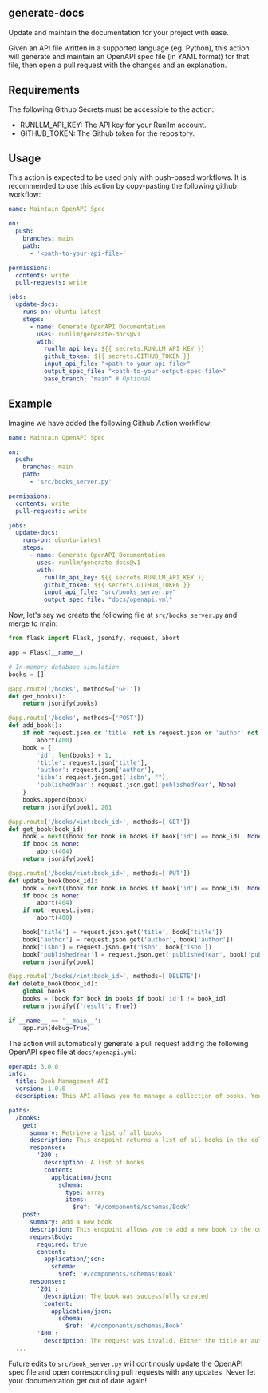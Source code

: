 ## generate-docs
Update and maintain the documentation for your project with ease. 

Given an API file written in a supported language (eg. Python), this action will generate and maintain an OpenAPI spec file (in YAML format)
for that file, then open a pull request with the changes and an explanation.

## Requirements
The following Github Secrets must be accessible to the action:

* RUNLLM_API_KEY: The API key for your Runllm account.
* GITHUB_TOKEN: The Github token for the repository.

## Usage
This action is expected to be used only with push-based workflows. It is recommended to use this action by copy-pasting the following github workflow:

```yaml
name: Maintain OpenAPI Spec

on:
  push:
    branches: main
    path: 
      - '<path-to-your-api-file>'

permissions:
  contents: write
  pull-requests: write

jobs:
  update-docs:
    runs-on: ubuntu-latest
    steps:
      - name: Generate OpenAPI Documentation
        uses: runllm/generate-docs@v1
        with:
          runllm_api_key: ${{ secrets.RUNLLM_API_KEY }}
          github_token: ${{ secrets.GITHUB_TOKEN }}
          input_api_file: "<path-to-your-api-file>"
          output_spec_file: "<path-to-your-output-spec-file>"
          base_branch: "main" # Optional
```

## Example

Imagine we have added the following Github Action workflow:

```yaml
name: Maintain OpenAPI Spec

on:
  push:
    branches: main
    path: 
      - 'src/books_server.py'

permissions:
  contents: write
  pull-requests: write

jobs:
  update-docs:
    runs-on: ubuntu-latest
    steps:
      - name: Generate OpenAPI Documentation
        uses: runllm/generate-docs@v1
        with:
          runllm_api_key: ${{ secrets.RUNLLM_API_KEY }}
          github_token: ${{ secrets.GITHUB_TOKEN }}
          input_api_file: "src/books_server.py"
          output_spec_file: "docs/openapi.yml"
```

Now, let's say we create the following file at `src/books_server.py` and merge to main:


```python
from flask import Flask, jsonify, request, abort

app = Flask(__name__)

# In-memory database simulation
books = []

@app.route('/books', methods=['GET'])
def get_books():
    return jsonify(books)

@app.route('/books', methods=['POST'])
def add_book():
    if not request.json or 'title' not in request.json or 'author' not in request.json:
        abort(400)
    book = {
        'id': len(books) + 1,
        'title': request.json['title'],
        'author': request.json['author'],
        'isbn': request.json.get('isbn', ""),
        'publishedYear': request.json.get('publishedYear', None)
    }
    books.append(book)
    return jsonify(book), 201

@app.route('/books/<int:book_id>', methods=['GET'])
def get_book(book_id):
    book = next((book for book in books if book['id'] == book_id), None)
    if book is None:
        abort(404)
    return jsonify(book)

@app.route('/books/<int:book_id>', methods=['PUT'])
def update_book(book_id):
    book = next((book for book in books if book['id'] == book_id), None)
    if book is None:
        abort(404)
    if not request.json:
        abort(400)

    book['title'] = request.json.get('title', book['title'])
    book['author'] = request.json.get('author', book['author'])
    book['isbn'] = request.json.get('isbn', book['isbn'])
    book['publishedYear'] = request.json.get('publishedYear', book['publishedYear'])
    return jsonify(book)

@app.route('/books/<int:book_id>', methods=['DELETE'])
def delete_book(book_id):
    global books
    books = [book for book in books if book['id'] != book_id]
    return jsonify({'result': True})

if __name__ == '__main__':
    app.run(debug=True)
```

The action will automatically generate a pull request adding the following OpenAPI spec file at `docs/openapi.yml`:

```yaml
openapi: 3.0.0
info:
  title: Book Management API
  version: 1.0.0
  description: This API allows you to manage a collection of books. You can add, retrieve, update, and delete books.

paths:
  /books:
    get:
      summary: Retrieve a list of all books
      description: This endpoint returns a list of all books in the collection. Each book is represented with its unique ID, title, author, ISBN, and the year it was published.
      responses:
        '200':
          description: A list of books
          content:
            application/json:
              schema:
                type: array
                items:
                  $ref: '#/components/schemas/Book'
    post:
      summary: Add a new book
      description: This endpoint allows you to add a new book to the collection. The title and author are required, while the ISBN and published year are optional.
      requestBody:
        required: true
        content:
          application/json:
            schema:
              $ref: '#/components/schemas/Book'
      responses:
        '201':
          description: The book was successfully created
          content:
            application/json:
              schema:
                $ref: '#/components/schemas/Book'
        '400':
          description: The request was invalid. Either the title or author was not provided.
  ...
```

Future edits to `src/book_server.py` will continously update the OpenAPI spec file and open corresponding pull requests with any updates. 
Never let your documentation get out of date again!